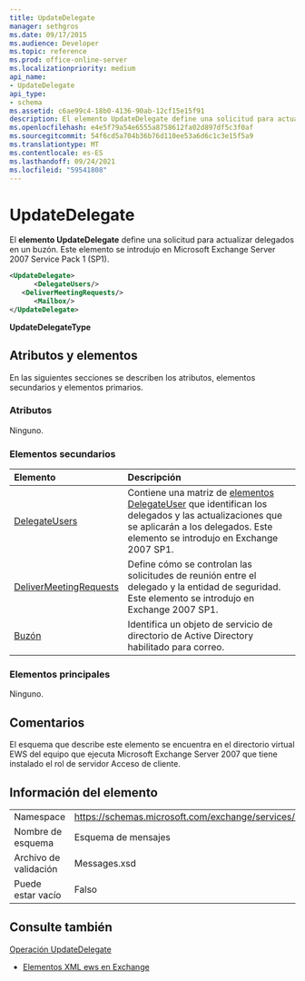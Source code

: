```yaml
---
title: UpdateDelegate
manager: sethgros
ms.date: 09/17/2015
ms.audience: Developer
ms.topic: reference
ms.prod: office-online-server
ms.localizationpriority: medium
api_name:
- UpdateDelegate
api_type:
- schema
ms.assetid: c6ae99c4-18b0-4136-90ab-12cf15e15f91
description: El elemento UpdateDelegate define una solicitud para actualizar delegados en un buzón. Este elemento se introdujo en Microsoft Exchange Server 2007 Service Pack 1 (SP1).
ms.openlocfilehash: e4e5f79a54e6555a8758612fa02d897df5c3f0af
ms.sourcegitcommit: 54f6cd5a704b36b76d110ee53a6d6c1c3e15f5a9
ms.translationtype: MT
ms.contentlocale: es-ES
ms.lasthandoff: 09/24/2021
ms.locfileid: "59541808"
---
```

# <a name="updatedelegate"></a>UpdateDelegate

El **elemento UpdateDelegate** define una solicitud para actualizar delegados en un buzón. Este elemento se introdujo en Microsoft Exchange Server 2007 Service Pack 1 (SP1). 
  
```xml
<UpdateDelegate>
      <DelegateUsers/>
   <DeliverMeetingRequests/>
      <Mailbox/>
</UpdateDelegate>
```

 **UpdateDelegateType**
## <a name="attributes-and-elements"></a>Atributos y elementos

En las siguientes secciones se describen los atributos, elementos secundarios y elementos primarios.
  
### <a name="attributes"></a>Atributos

Ninguno.
  
### <a name="child-elements"></a>Elementos secundarios

|**Elemento**|**Descripción**|
|:-----|:-----|
|[DelegateUsers](delegateusers.md) <br/> |Contiene una matriz de [elementos DelegateUser](delegateuser.md) que identifican los delegados y las actualizaciones que se aplicarán a los delegados. Este elemento se introdujo en Exchange 2007 SP1.  <br/> |
|[DeliverMeetingRequests](delivermeetingrequests.md) <br/> |Define cómo se controlan las solicitudes de reunión entre el delegado y la entidad de seguridad. Este elemento se introdujo en Exchange 2007 SP1.  <br/> |
|[Buzón](mailbox.md) <br/> |Identifica un objeto de servicio de directorio de Active Directory habilitado para correo.  <br/> |
   
### <a name="parent-elements"></a>Elementos principales

Ninguno.
  
## <a name="remarks"></a>Comentarios

El esquema que describe este elemento se encuentra en el directorio virtual EWS del equipo que ejecuta Microsoft Exchange Server 2007 que tiene instalado el rol de servidor Acceso de cliente.
  
## <a name="element-information"></a>Información del elemento

|||
|:-----|:-----|
|Namespace  <br/> |https://schemas.microsoft.com/exchange/services/2006/messages  <br/> |
|Nombre de esquema  <br/> |Esquema de mensajes  <br/> |
|Archivo de validación  <br/> |Messages.xsd  <br/> |
|Puede estar vacío  <br/> |Falso  <br/> |
   
## <a name="see-also"></a>Consulte también



[Operación UpdateDelegate](updatedelegate-operation.md)


- [Elementos XML ews en Exchange](ews-xml-elements-in-exchange.md)

